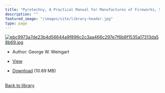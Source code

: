 ```yaml
---
title: "Pyrotechny, A Practical Manual for Manufactures of Fireworks, Signals, Flares & Pyrotechnic Displays"
description: ""
featured_image: "/images/site/library-header.jpg"
type: page
---
```


<a href="https://drive.google.com/uc?export=view&id=1mHdXAkfhsZHa-cEV-xegbeIQ2cybob_Y" target="_blank">![ebc9973a7de23b4d56644a9f896c2c3aa466c297e7f6b8f1535a17313da58b69.jpg](https://drive.google.com/uc?export=view&id=1AEORfKtBVTtn_PO3PMIJQjNlnwvttW0u)</a>
* Author: George W. Weingart
* <a href="https://drive.google.com/uc?export=view&id=1mHdXAkfhsZHa-cEV-xegbeIQ2cybob_Y" target="_blank">View</a>

* [Download](https://drive.google.com/uc?export=download&id=1mHdXAkfhsZHa-cEV-xegbeIQ2cybob_Y) (10.69 MB)

<br />[Back to library](/library/)
